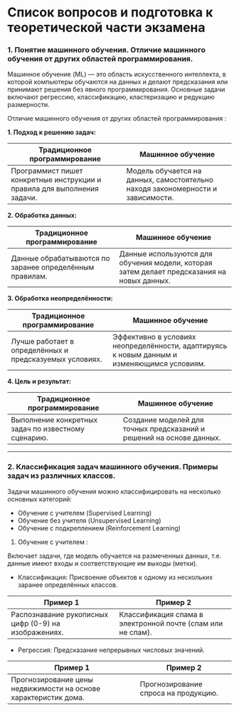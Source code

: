 # Список вопросов и подготовка к теоретической части экзамена

### 1. Понятие машинного обучения. Отличие машинного обучения от других областей программирования.

Машинное обучение (ML) — это область искусственного интеллекта, в которой компьютеры обучаются на данных и делают предсказания или принимают решения без явного программирования. Основные задачи включают регрессию, классификацию, кластеризацию и редукцию размерности.

Отличие машинного обучения от других областей программирования :

**1. Подход к решению задач:**

| Традиционное программирование | Машинное обучение |
| ------------- | ------------- |
| Программист пишет конкретные инструкции и правила для выполнения задачи. | Модель обучается на данных, самостоятельно находя закономерности и зависимости. |


**2. Обработка данных:**

| Традиционное программирование | Машинное обучение |
| ------------- | ------------- |
| Данные обрабатываются по заранее определённым правилам. | Данные используются для обучения модели, которая затем делает предсказания на новых данных. |

**3. Обработка неопределённости:**

| Традиционное программирование | Машинное обучение |
| ------------- | ------------- |
| Лучше работает в определённых и предсказуемых условиях. | Эффективно в условиях неопределённости, адаптируясь к новым данным и изменяющимся условиям. |

**4. Цель и результат:**

| Традиционное программирование | Машинное обучение |
| ------------- | ------------- |
| Выполнение конкретных задач по известному сценарию. | Создание моделей для точных предсказаний и решений на основе данных. |

_____________________________________________________________________________________________________________________________

### 2. Классификация задач машинного обучения. Примеры задач из различных классов.

Задачи машинного обучения можно классифицировать на несколько основных категорий:

  - Обучение с учителем (Supervised Learning)
  - Обучение без учителя (Unsupervised Learning)
  - Обучение с подкреплением (Reinforcement Learning)

1. Обучение с учителем :

Включает задачи, где модель обучается на размеченных данных, т.е. данные имеют входы и соответствующие им выходы (метки).

- Классификация: Присвоение объектов к одному из нескольких заранее определённых классов.

| Пример 1 | Пример 2 |
| ------------- | ------------- |
| Распознавание рукописных цифр (0-9) на изображениях. | Классификация спама в электронной почте (спам или не спам). |

- Регрессия: Предсказание непрерывных числовых значений.

| Пример 1 | Пример 2 |
| ------------- | ------------- |
| Прогнозирование цены недвижимости на основе характеристик дома. | Прогнозирование спроса на продукцию. |

